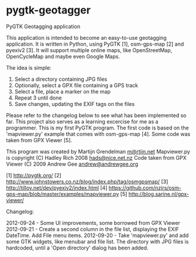 pygtk-geotagger
===============

PyGTK Geotagging application

This application is intended to become an easy-to-use geotagging application.
It is written in Python, using PyGTK [1], osm-gps-map [2] and pyexiv2 [3]. It
will support multiple online maps, like OpenStreetMap, OpenCycleMap and
maybe even Google Maps.

The idea is simple:
1. Select a directory containing JPG files
2. Optionally, select a GPX file containing a GPS track
3. Select a file, place a marker on the map
4. Repeat 3 until done
5. Save changes, updating the EXIF tags on the files

Please refer to the changelog below to see what has been implemented so far.
This project also serves as a learning excercise for me as a programmer. This
is my first PyGTK program. The first code is based on the 'mapviewer.py'
example that comes with osm-gps-map [4]. Some code was taken from
GPX Viewer [5].

This program was created by Martijn Grendelman <m@rtijn.net>
Mapviewer.py is copyright (C) Hadley Rich 2008 <hads@nice.net.nz>
Code taken from GPX Viewer (C) 2009 Andrew Gee <andrew@andrewgee.org>


[1] http://pygtk.org/
[2] http://www.johnstowers.co.nz/blog/index.php/tag/osmgpsmap/
[3] http://tilloy.net/dev/pyexiv2/index.html
[4] https://github.com/nzjrs/osm-gps-map/blob/master/examples/mapviewer.py
[5] http://blog.sarine.nl/gpx-viewer/

Changelog:

2012-09-24 - Some UI improvements, some borrowed from GPX Viewer
2012-09-21 - Create a second column in the file list, displaying the EXIF
             DateTime. Add File menu items.
2012-09-20 - Take 'mapviewer.py' and add some GTK widgets, like menubar and file
					   list. The directory with JPG files is hardcoded, until a
             'Open directory' dialog has been added.
